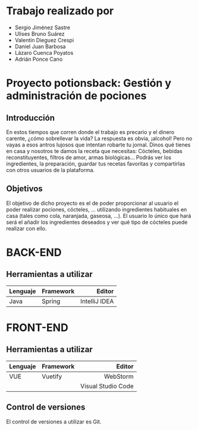 Trabajo realizado por
===
- Sergio Jiménez Sastre
- Ulises Bruno Suárez 
- Valentín Dieguez Crespi
- Daniel Juan Barbosa 
- Lázaro Cuenca Poyatos
- Adrián Ponce Cano 

# Proyecto potionsback: Gestión y administración de pociones
## Introducción

En estos tiempos que corren donde el trabajo es precario y el dinero carente, ¿cómo sobrellevar la vida? La respuesta es obvia, ¡alcohol! Pero no vayas a esos antros lujosos que intentan robarte tu jornal. Dinos qué tienes en casa y nosotros te damos la receta que necesitas: Cócteles, bebidas reconstituyentes, filtros de amor, armas biológicas… Podrás ver los ingredientes, la preparación, guardar tus recetas favoritas y compartirlas con otros usuarios de la plataforma.

## Objetivos

El objetivo de dicho proyecto es el de poder proporcionar al usuario el poder realizar pociones, cócteles, … utilizando ingredientes habituales en casa (tales como cola, naranjada, gaseosa, …).
El usuario lo único que hará será el añadir los ingredientes deseados y ver qué tipo de cócteles puede realizar con ello.

# BACK-END
## Herramientas a utilizar
| Lenguaje | Framework | Editor |
| ------ | ------ | -----: |
| Java | Spring | IntelliJ IDEA |
# FRONT-END
## Herramientas a utilizar
| Lenguaje | Framework | Editor |
| ------ | ------ | -----: |
| VUE | Vuetify | WebStorm |
|  |  | Visual Studio Code |
## Control de versiones
El control de versiones a utilizar es Git.

